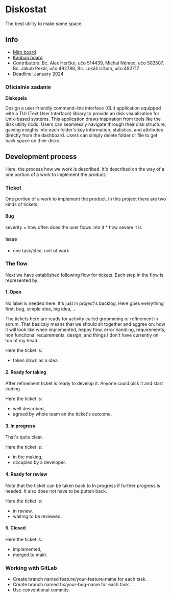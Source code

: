 # Diskostat

The best utility to make some space.

## Info

- [Miro board](https://miro.com/app/board/uXjVNSZVn78=/)
- [Kanban board](https://gitlab.fi.muni.cz/xhercko/diskostat/-/boards)
- Contributors: Bc. Alex Herčko, učo 514439, Michal Němec, učo 502507,
  Bc. Jakub Pekár, učo 492788, Bc. Lukáš Urban, učo 492717
- Deadline: January 2024


### Oficialnie zadanie

**Diskopeia**

Design a user-friendly command-line interface (CLI) application
equipped with a TUI (Text User Interface) library to provide an disk
visualization for Unix-based systems. This application draws
inspiration from tools like the disk utility ncdu. Users can
seamlessly navigate through their disk structure, gaining insights
into each folder's key information, statistics, and attributes
directly from the dashboard. Users can simply delete folder or file to
get back space on their disks.


## Development process

Here, the process how we work is described. It's described on the way
of a one portion of a work to implement the product.

### Ticket

One portion of a work to implement the product. In this project there
are two kinds of tickets:

#### Bug

severity = how often does the user flows into it * how severe it is


#### Issue

- one task/idea, unit of work

### The flow

Next we have established following flow for tickets.
Each step in the flow is represented by.

#### 1. Open

No label is needed here. It's just in project's backlog. Here goes
everything first: bug, simple idea, big idea, ...

The tickets here are ready for activity called groomming or refinement
in scrum. That basicaly means that we should sit together and aggree
on: how it will look like when implemented, heppy flow, error
handling, requirements, non funcitonal requirements, design, and
things I don't have currently on top of my head.

Here the ticket is:
- taken down as a idea.

#### 2. Ready for taking

After refinement ticket is ready to develop it. Anyone could pick it
and start coding.

Here the ticket is:
- well described,
- agreed by whole team on the ticket's outcome.

#### 3. In progress

That's quite clear.

Here the ticket is:
- in the making,
- occupied by a developer.

#### 4. Ready for review

Note that the ticket can be taken back to In progress if further
progress is needed. It also does not have to be putten back.

Here the ticket is:
- in review,
- waiting to be reviewed.

#### 5. Closed

Here the ticket is:
- implemented,
- merged to main.


### Working with GitLab

- Create branch named feature/your-feature-name for each task.
- Create branch named fix/your-bug-name for each task.
- Use conventional commits.
